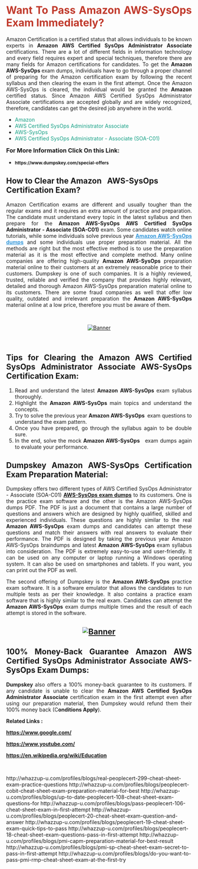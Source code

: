 <h1 style="text-align: justify;"><span style="color:#c0392b;"><strong>Want To Pass Amazon AWS-SysOps Exam Immediately?</strong></span></h1>

<p style="text-align: justify;">Amazon Certification is a certified status that allows individuals to be known experts in<strong> Amazon AWS Certified SysOps Administrator Associate</strong> certifications. There are a lot of different fields in information technology and every field requires expert and special techniques, therefore there are many fields for Amazon certifications for candidates. To get the <strong>Amazon AWS-SysOps </strong>exam dumps, individuals have to go through a proper channel of preparing for the Amazon certification exam by following the recent syllabus and then clearing the exam in the first attempt. Once the Amazon AWS-SysOps is cleared, the individual would be granted the <strong>Amazon</strong> certified status. Since Amazon AWS Certified SysOps Administrator Associate certifications are accepted globally and are widely recognized, therefore, candidates can get the desired job anywhere in the world.</p>

<ul>
	<li style="text-align: justify;"><span style="color:#16a085;">Amazon</span></li>
	<li style="text-align: justify;"><span style="color:#16a085;">AWS Certified SysOps Administrator Associate  </span></li>
	<li style="text-align: justify;"><span style="color:#16a085;">AWS-SysOps</span></li>
	<li style="text-align: justify;"><span style="color:#16a085;">AWS Certified SysOps Administrator - Associate (SOA-C01)</span></li>
</ul>

<p style="text-align: justify;"><span style="font-size:16px;"><strong>For More Information Click On this Link:</strong></span></p>

<ul>
	<li style="text-align: justify;"><span style="font-size:12px;"><strong>https://www.dumpskey.com/special-offers</strong></span></li>
</ul>

<h2><strong>How to Clear the Amazon   AWS-SysOps Certification Exam?</strong></h2>

<p style="text-align: justify;">Amazon Certification exams are different and usually tougher than the regular exams and it requires an extra amount of practice and preparation. The candidate must understand every topic in the latest syllabus and then prepare for the <strong>Amazon AWS-SysOps AWS Certified SysOps Administrator - Associate (SOA-C01)</strong> exam. Some candidates watch online tutorials, while some individuals solve previous year <a href="https://www.dumpskey.com/amazon/aws-sysops-braindumps"><span style="color:#3498db;"><u><strong>Amazon AWS-SysOps dumps</strong></u></span></a> and some individuals use proper preparation material. All the methods are right but the most effective method is to use the preparation material as it is the most effective and complete method. Many online companies are offering high-quality <strong>Amazon AWS-SysOps </strong>preparation material online to their customers at an extremely reasonable price to their customers. Dumpskey is one of such companies. It is a highly reviewed, trusted, reliable and verified the company that provides highly relevant, detailed and thorough Amazon AWS-SysOps preparation material online to its customers. There are some fraud companies as well that offer low quality, outdated and irrelevant preparation the <strong>Amazon AWS-SysOps </strong>material online at a low price, therefore you must be aware of them.</p>

<p style="text-align: justify;"> </p>

<p style="text-align: center;"><a href="https://www.dumpskey.com/amazon/aws-sysops-braindumps"><img src="http://soperdoper.com/search_portal/uploads/general_banners/1562740316_Untitled_Linked_Comp_01.gif" alt="Banner"/></a></p>

<p style="text-align: center;"> </p>

<h2 style="text-align: justify;"><strong>Tips for Clearing the Amazon AWS Certified SysOps Administrator Associate AWS-SysOps Certification Exam:</strong></h2>

<ol>
	<li style="text-align: justify;">Read and understand the latest <strong>Amazon AWS-SysOps </strong>exam syllabus thoroughly.</li>
	<li style="text-align: justify;">Highlight the<strong> Amazon AWS-SysOps </strong>main topics and understand the concepts.</li>
	<li style="text-align: justify;">Try to solve the previous year <strong>Amazon AWS-SysOps </strong> exam questions to understand the exam pattern.</li>
	<li style="text-align: justify;">Once you have prepared, go through the syllabus again to be double sure.</li>
	<li style="text-align: justify;">In the end, solve the mock <strong>Amazon AWS-SysOps  </strong> exam dumps again to evaluate your performance.</li>
</ol>

<h2 style="text-align: justify;"><strong>Dumpskey Amazon AWS-SysOps Certification Exam Preparation Material:</strong></h2>

<p style="text-align: justify;">Dumpskey offers two different types of AWS Certified SysOps Administrator - Associate (SOA-C01) <strong><a href="https://www.dumpskey.com/amazon/aws-sysops-braindumps">AWS-SysOps exam dumps</a></strong> to its customers. One is the practice exam software and the other is the Amazon AWS-SysOps dumps PDF. The PDF is just a document that contains a large number of questions and answers which are designed by highly qualified, skilled and experienced individuals. These questions are highly similar to the real <strong>Amazon AWS-SysOps</strong> exam dumps and candidates can attempt these questions and match their answers with real answers to evaluate their performance. The PDF is designed by taking the previous year Amazon AWS-SysOps braindumps and latest <strong>Amazon AWS-SysOps </strong>exam syllabus into consideration. The PDF is extremely easy-to-use and user-friendly. It can be used on any computer or laptop running a Windows operating system. It can also be used on smartphones and tablets. If you want, you can print out the PDF as well.</p>

<p style="text-align: justify;">The second offering of Dumpskey is the<strong> Amazon AWS-SysOps</strong> practice exam software. It is a software emulator that allows the candidates to run multiple tests as per their knowledge. It also contains a practice exam software that is highly similar to the real exam. Candidates can attempt the<strong> Amazon AWS-SysOps</strong> exam dumps multiple times and the result of each attempt is stored in the software.</p>

<h2 style="text-align: center;"><a href="https://www.dumpskey.com/amazon/aws-sysops-braindumps"><img src="http://soperdoper.com/search_portal/uploads/general_banners/1562743625_8ppZk49y_HM0oke96j0cic4OdOo.jpg" alt="Banner"/></a></h2>

<h2 style="text-align: justify;"><strong>100% Money-Back Guarantee Amazon AWS Certified SysOps Administrator Associate AWS-SysOps Exam Dumps:</strong></h2>

<p style="text-align: justify;"><strong>Dumpskey </strong>also offers a 100% money-back guarantee to its customers. If any candidate is unable to clear the <strong>Amazon AWS Certified SysOps Administrator Associate </strong>certification exam in the first attempt even after using our preparation material, then Dumpskey would refund them their 100% money back (C<strong>onditions Apply</strong>).</p>

<p style="text-align: justify;"><strong>Related Links :</strong></p>

<p><a href="https://www.google.com/" rel="noopener noreferrer" target="_blank"><strong>https://www.google.com/</strong></a></p>

<p><a href="https://www.youtube.com/" rel="noopener noreferrer" target="_blank"><strong>https://www.youtube.com/</strong></a></p>

<p><a href="https://en.wikipedia.org/wiki/Education" rel="noopener noreferrer" target="_blank"><strong>https://en.wikipedia.org/wiki/Education</strong></a></p>

<p> </p>
http://whazzup-u.com/profiles/blogs/real-peoplecert-299-cheat-sheet-exam-practice-questions
http://whazzup-u.com/profiles/blogs/peoplecert-cobit-cheat-sheet-exam-preparation-material-for-best
http://whazzup-u.com/profiles/blogs/up-to-date-peoplecert-108-cheat-sheet-exam-questions-for
http://whazzup-u.com/profiles/blogs/pass-peoplecert-106-cheat-sheet-exam-in-first-attempt
http://whazzup-u.com/profiles/blogs/peoplecert-20-cheat-sheet-exam-question-and-answer
http://whazzup-u.com/profiles/blogs/peoplecert-19-cheat-sheet-exam-quick-tips-to-pass
http://whazzup-u.com/profiles/blogs/peoplecert-18-cheat-sheet-exam-questions-pass-in-first-attempt
http://whazzup-u.com/profiles/blogs/pmi-capm-preparation-material-for-best-result
http://whazzup-u.com/profiles/blogs/pmi-sp-cheat-sheet-exam-secret-to-pass-in-first-attempt
http://whazzup-u.com/profiles/blogs/do-you-want-to-pass-pmi-rmp-cheat-sheet-exam-at-the-first-try
